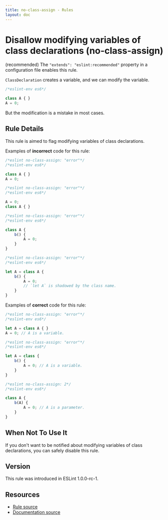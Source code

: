 ```yaml
---
title: no-class-assign - Rules
layout: doc
---
```

<!-- Note: No pull requests accepted for this file. See README.md in the root directory for details. -->

# Disallow modifying variables of class declarations (no-class-assign)

(recommended) The `"extends": "eslint:recommended"` property in a configuration file enables this rule.

`ClassDeclaration` creates a variable, and we can modify the variable.

```js
/*eslint-env es6*/

class A { }
A = 0;
```

But the modification is a mistake in most cases.

## Rule Details

This rule is aimed to flag modifying variables of class declarations.

Examples of **incorrect** code for this rule:

```js
/*eslint no-class-assign: "error"*/
/*eslint-env es6*/

class A { }
A = 0;
```

```js
/*eslint no-class-assign: "error"*/
/*eslint-env es6*/

A = 0;
class A { }
```

```js
/*eslint no-class-assign: "error"*/
/*eslint-env es6*/

class A {
    b() {
        A = 0;
    }
}
```

```js
/*eslint no-class-assign: "error"*/
/*eslint-env es6*/

let A = class A {
    b() {
        A = 0;
        // `let A` is shadowed by the class name.
    }
}
```

Examples of **correct** code for this rule:

```js
/*eslint no-class-assign: "error"*/
/*eslint-env es6*/

let A = class A { }
A = 0; // A is a variable.
```

```js
/*eslint no-class-assign: "error"*/
/*eslint-env es6*/

let A = class {
    b() {
        A = 0; // A is a variable.
    }
}
```

```js
/*eslint no-class-assign: 2*/
/*eslint-env es6*/

class A {
    b(A) {
        A = 0; // A is a parameter.
    }
}
```

## When Not To Use It

If you don't want to be notified about modifying variables of class declarations, you can safely disable this rule.

## Version

This rule was introduced in ESLint 1.0.0-rc-1.

## Resources

* [Rule source](https://github.com/eslint/eslint/tree/master/lib/rules/no-class-assign.js)
* [Documentation source](https://github.com/eslint/eslint/tree/master/docs/rules/no-class-assign.md)
